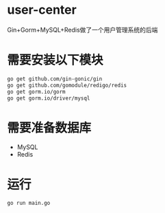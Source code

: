 # user-center
Gin+Gorm+MySQL+Redis做了一个用户管理系统的后端

# 需要安装以下模块
```bash
go get github.com/gin-gonic/gin
go get github.com/gomodule/redigo/redis
go get gorm.io/gorm
go get gorm.io/driver/mysql
```

# 需要准备数据库
- MySQL
- Redis

# 运行
```bash 
go run main.go
```
